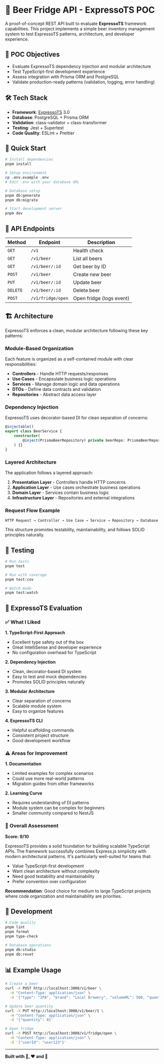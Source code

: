 # 🍺 Beer Fridge API - ExpressoTS POC

A proof-of-concept REST API built to evaluate **ExpressoTS** framework capabilities. This project implements a simple beer inventory management system to test ExpressoTS patterns, architecture, and developer experience.

## 🎯 POC Objectives

- Evaluate ExpressoTS dependency injection and modular architecture
- Test TypeScript-first development experience
- Assess integration with Prisma ORM and PostgreSQL
- Validate production-ready patterns (validation, logging, error handling)

## 🛠️ Tech Stack

- **Framework**: [ExpressoTS](https://expresso-ts.com/) 3.0
- **Database**: PostgreSQL + Prisma ORM
- **Validation**: class-validator + class-transformer
- **Testing**: Jest + Supertest
- **Code Quality**: ESLint + Prettier

## 🚀 Quick Start

```bash
# Install dependencies
pnpm install

# Setup environment
cp .env.example .env
# Edit .env with your database URL

# Database setup
pnpm db:generate
pnpm db:migrate

# Start development server
pnpm dev
```

## 📡 API Endpoints

| Method | Endpoint | Description |
|--------|----------|-------------|
| `GET` | `/v1` | Health check |
| `GET` | `/v1/beer` | List all beers |
| `GET` | `/v1/beer/:id` | Get beer by ID |
| `POST` | `/v1/beer` | Create new beer |
| `PUT` | `/v1/beer/:id` | Update beer |
| `DELETE` | `/v1/beer/:id` | Delete beer |
| `POST` | `/v1/fridge/open` | Open fridge (logs event) |

## 🏗️ Architecture

ExpressoTS enforces a clean, modular architecture following these key patterns:

### **Module-Based Organization**
Each feature is organized as a self-contained module with clear responsibilities:

- **Controllers** - Handle HTTP requests/responses
- **Use Cases** - Encapsulate business logic operations  
- **Services** - Manage domain logic and data operations
- **DTOs** - Define data contracts and validation
- **Repositories** - Abstract data access layer

### **Dependency Injection**
ExpressoTS uses decorator-based DI for clean separation of concerns:

```typescript
@injectable()
export class BeerService {
    constructor(
        @inject(PrismaBeerRepository) private beerRepo: PrismaBeerRepository
    ) {}
}
```

### **Layered Architecture**
The application follows a layered approach:

1. **Presentation Layer** - Controllers handle HTTP concerns
2. **Application Layer** - Use cases orchestrate business operations
3. **Domain Layer** - Services contain business logic
4. **Infrastructure Layer** - Repositories and external integrations

### **Request Flow Example**
```
HTTP Request → Controller → Use Case → Service → Repository → Database
```

This structure promotes testability, maintainability, and follows SOLID principles naturally.

## 🧪 Testing

```bash
# Run tests
pnpm test

# Run with coverage
pnpm test:cov

# Watch mode
pnpm test:watch
```

## 📝 ExpressoTS Evaluation

### ✅ **What I Liked**

**1. TypeScript-First Approach**
- Excellent type safety out of the box
- Great IntelliSense and developer experience
- No configuration overhead for TypeScript

**2. Dependency Injection**
- Clean, decorator-based DI system
- Easy to test and mock dependencies
- Promotes SOLID principles naturally

**3. Modular Architecture**
- Clear separation of concerns
- Scalable module system
- Easy to organize features

**4. ExpressoTS CLI**
- Helpful scaffolding commands
- Consistent project structure
- Good development workflow

### ⚠️ **Areas for Improvement**

**1. Documentation**
- Limited examples for complex scenarios
- Could use more real-world patterns
- Migration guides from other frameworks

**2. Learning Curve**
- Requires understanding of DI patterns
- Module system can be complex for beginners
- Smaller community compared to NestJS

### 🎯 **Overall Assessment**

**Score: 9/10**

ExpressoTS provides a solid foundation for building scalable TypeScript APIs. The framework successfully combines Express.js simplicity with modern architectural patterns. It's particularly well-suited for teams that:

- Value TypeScript-first development
- Want clean architecture without complexity
- Need good testability and maintainability
- Prefer convention over configuration

**Recommendation**: Good choice for medium to large TypeScript projects where code organization and maintainability are priorities.

## 🔧 Development

```bash
# Code quality
pnpm lint
pnpm format
pnpm type-check

# Database operations
pnpm db:studio
pnpm db:reset
```

## 📊 Example Usage

```bash
# Create a beer
curl -X POST http://localhost:3000/v1/beer \
  -H "Content-Type: application/json" \
  -d '{"type": "IPA", "brand": "Local Brewery", "volumeML": 500, "quantity": 12}'

# Update beer quantity
curl -X PUT http://localhost:3000/v1/beer/1 \
  -H "Content-Type: application/json" \
  -d '{"quantity": 8}'

# Open fridge
curl -X POST http://localhost:3000/v1/fridge/open \
  -H "Content-Type: application/json" \
  -d '{"userId": "user123"}'
```

---

**Built with 🐎, ❤️ and 🍺**
